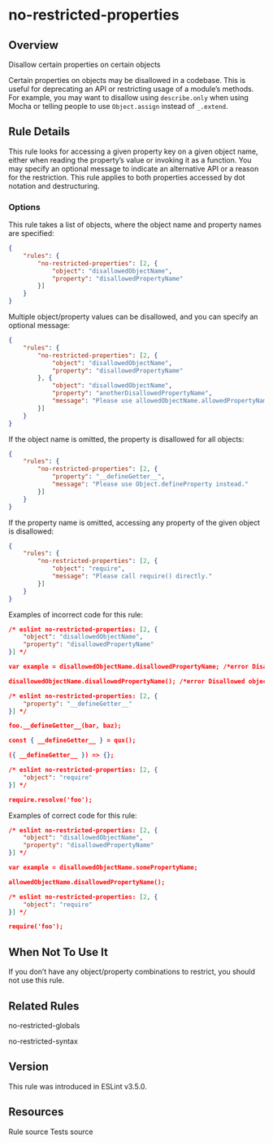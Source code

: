 
# no-restricted-properties
## Overview
Disallow certain properties on certain objects



Certain properties on objects may be disallowed in a codebase. This is useful for deprecating an API or restricting usage of a module’s methods. For example, you may want to disallow using `describe.only` when using Mocha or telling people to use `Object.assign` instead of `_.extend`.
## Rule Details
This rule looks for accessing a given property key on a given object name, either when reading the property’s value or invoking it as a function. You may specify an optional message to indicate an alternative API or a reason for the restriction. This rule applies to both properties accessed by dot notation and destructuring.
### Options
This rule takes a list of objects, where the object name and property names are specified:

```json
{
    "rules": {
        "no-restricted-properties": [2, {
            "object": "disallowedObjectName",
            "property": "disallowedPropertyName"
        }]
    }
}
```
Multiple object/property values can be disallowed, and you can specify an optional message:

```json
{
    "rules": {
        "no-restricted-properties": [2, {
            "object": "disallowedObjectName",
            "property": "disallowedPropertyName"
        }, {
            "object": "disallowedObjectName",
            "property": "anotherDisallowedPropertyName",
            "message": "Please use allowedObjectName.allowedPropertyName."
        }]
    }
}
```
If the object name is omitted, the property is disallowed for all objects:

```json
{
    "rules": {
        "no-restricted-properties": [2, {
            "property": "__defineGetter__",
            "message": "Please use Object.defineProperty instead."
        }]
    }
}
```
If the property name is omitted, accessing any property of the given object is disallowed:

```json
{
    "rules": {
        "no-restricted-properties": [2, {
            "object": "require",
            "message": "Please call require() directly."
        }]
    }
}
```
Examples of incorrect code for this rule:


```json
/* eslint no-restricted-properties: [2, {
    "object": "disallowedObjectName",
    "property": "disallowedPropertyName"
}] */

var example = disallowedObjectName.disallowedPropertyName; /*error Disallowed object property: disallowedObjectName.disallowedPropertyName.*/

disallowedObjectName.disallowedPropertyName(); /*error Disallowed object property: disallowedObjectName.disallowedPropertyName.*/
```


```json
/* eslint no-restricted-properties: [2, {
    "property": "__defineGetter__"
}] */

foo.__defineGetter__(bar, baz);

const { __defineGetter__ } = qux();

({ __defineGetter__ }) => {};
```


```json
/* eslint no-restricted-properties: [2, {
    "object": "require"
}] */

require.resolve('foo');
```
Examples of correct code for this rule:


```json
/* eslint no-restricted-properties: [2, {
    "object": "disallowedObjectName",
    "property": "disallowedPropertyName"
}] */

var example = disallowedObjectName.somePropertyName;

allowedObjectName.disallowedPropertyName();
```


```json
/* eslint no-restricted-properties: [2, {
    "object": "require"
}] */

require('foo');
```
## When Not To Use It
If you don’t have any object/property combinations to restrict, you should not use this rule.
## Related Rules


no-restricted-globals 

no-restricted-syntax 


## Version
This rule was introduced in ESLint v3.5.0.
## Resources

Rule source 
Tests source 


